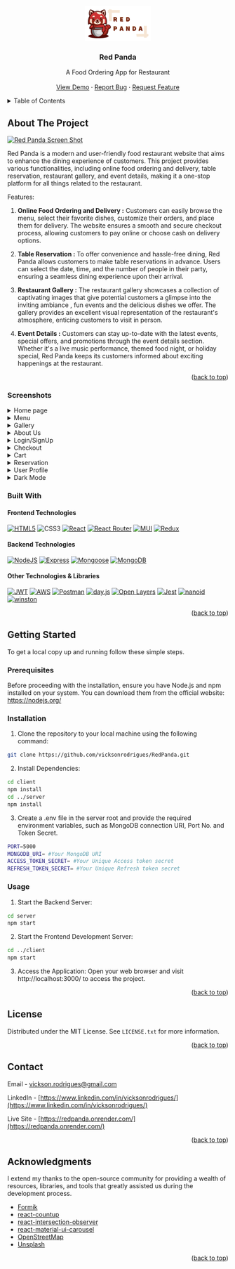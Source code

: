<a name="readme-top"></a>

<!-- PROJECT LOGO -->
<br />
<div align="center">
  <a href="https://github.com/vicksonrodrigues/RedPanda">
    <img src="./client/src/assests/Logo/Red-Panda-Logo-Transparent.png" alt="Logo" width="150" height="80">
  </a>

  <h3 align="center">Red Panda</h3>

  <p align="center">
    A Food Ordering App for Restaurant
    <br />
    <br />
    <a href="https://redpanda.onrender.com">View Demo</a>
    ·
    <a href="https://github.com/vicksonrodrigues/RedPanda/issues">Report Bug</a>
    ·
    <a href="https://github.com/vicksonrodrigues/RedPanda/issues">Request Feature</a>
  </p>
</div>

<!-- TABLE OF CONTENTS -->
<details>
  <summary>Table of Contents</summary>
  <ol>
    <li>
      <a href="#about-the-project">About The Project</a>
      <ul>
        <li><a href="#built-with">Built With</a></li>
      </ul>
    </li>
    <li>
      <a href="#getting-started">Getting Started</a>
      <ul>
        <li><a href="#prerequisites">Prerequisites</a></li>
        <li><a href="#installation">Installation</a></li>
        <li><a href="#usage">Usage</a></li>
      </ul>
    </li>
    <li><a href="#screenshots">Screenshots</a></li>
    <li><a href="#license">License</a></li>
    <li><a href="#contact">Contact</a></li>
    <li><a href="#acknowledgments">Acknowledgments</a></li>
  </ol>
</details>

<!-- ABOUT THE PROJECT -->

## About The Project

[![Red Panda Screen Shot][product-screenshot]](https://redpanda.onrender.com)

Red Panda is a modern and user-friendly food restaurant website that aims to enhance the dining experience of customers. This project provides various functionalities, including online food ordering and delivery, table reservation, restaurant gallery, and event details, making it a one-stop platform for all things related to the restaurant.

Features:

1. <b>Online Food Ordering and Delivery :</b>
   Customers can easily browse the menu, select their favorite dishes, customize their orders, and place them for delivery. The website ensures a smooth and secure checkout process, allowing customers to pay online or choose cash on delivery options.

2. <b>Table Reservation :</b>
   To offer convenience and hassle-free dining, Red Panda allows customers to make table reservations in advance. Users can select the date, time, and the number of people in their party, ensuring a seamless dining experience upon their arrival.

3. <b>Restaurant Gallery :</b>
   The restaurant gallery showcases a collection of captivating images that give potential customers a glimpse into the inviting ambiance , fun events and the delicious dishes we offer. The gallery provides an excellent visual representation of the restaurant's atmosphere, enticing customers to visit in person.

4. <b>Event Details :</b>
   Customers can stay up-to-date with the latest events, special offers, and promotions through the event details section. Whether it's a live music performance, themed food night, or holiday special, Red Panda keeps its customers informed about exciting happenings at the restaurant.

<p align="right">(<a href="#readme-top">back to top</a>)</p>

### Screenshots

<details>
  <summary>Home page</summary>
    <table >
      <tr>
        <td align="center">
          <a href="https://i.imgur.com/7dDiQRv.png">
              <img src="https://i.imgur.com/7dDiQRvm.png" alt="Screenshot-Home 1" width="300px" />
          </a>
        </td>
        <td align="center">
          <a href="https://i.imgur.com/HT22IQC.png">
              <img src="https://i.imgur.com/HT22IQCm.png" alt="Screenshot-Home 2" width="300px" />
          </a>
        </td>
        <td align="center">
          <a href="https://i.imgur.com/SztGMwc.png">
                <img src="https://i.imgur.com/SztGMwcm.png" alt="Screenshot-Home 3" width="300px" />
          </a>
        </td>
      </tr>
    </table>
</details>

<details>
  <summary>Menu</summary>
    <table >
      <tr>
        <td align="center">
          <a href="https://i.imgur.com/Prl9cJm.png">
              <img src="https://i.imgur.com/Prl9cJmm.png" alt="Screenshot-Menu 1" width="300px" />
          </a>
        </td>
        <td align="center">
          <a href="https://i.imgur.com/AqLX0sN.png">
              <img src="https://i.imgur.com/AqLX0sNm.png" alt="Screenshot-Menu 2" width="300px" />
          </a>
        </td>
        <td align="center">
          <a href="https://i.imgur.com/ItCjNAM.png">
                <img src="https://i.imgur.com/ItCjNAMm.png" alt="Screenshot-Menu 3" width="300px" />
          </a>
        </td>
        </tr>
        <tr>
        <td align="center">
          <a href="https://i.imgur.com/V4zd1a6.png">
                <img src="https://i.imgur.com/V4zd1a6m.png" alt="Screenshot-Menu 4" width="300px" />
          </a>
        </td>
        <td align="center">
          <a href="https://i.imgur.com/JVwIvnI.png">
                <img src="https://i.imgur.com/JVwIvnIm.png" alt="Screenshot-Menu Dialog" width="300px" />
          </a>
        </td>
      </tr>
    </table>
</details>

<details>
  <summary>Gallery</summary>
    <table >
      <tr>
        <td align="center">
          <a href="https://i.imgur.com/jFVeka6.png">
              <img src="https://i.imgur.com/jFVeka6m.png" alt="Screenshot-Gallery 1" width="300px" />
          </a>
        </td>
        <td align="center">
          <a href="https://i.imgur.com/nTlQpYl.png">
              <img src="https://i.imgur.com/nTlQpYlm.png" alt="Screenshot-Gallery 2" width="300px" />
          </a>
        </td>
        <td align="center">
          <a href="https://i.imgur.com/T07xMQh.png">
                <img src="https://i.imgur.com/T07xMQhm.png" alt="Screenshot-Gallery 3" width="300px" />
          </a>
        </td>
      </tr>
    </table>
</details>

<details>
  <summary>About Us</summary>
    <table>
      <tr>
        <td align="center">
          <a href="https://i.imgur.com/f4sW9LA.png">
              <img src="https://i.imgur.com/f4sW9LAm.png" alt="Screenshot-About Us 1" width="300px" />
          </a>
        </td>
        <td align="center">
          <a href="https://i.imgur.com/ifJSMuZ.png">
              <img src="https://i.imgur.com/ifJSMuZm.png" alt="Screenshot-About Us 2" width="300px" />
          </a>
        </td>
      </tr>
    </table>
</details>

<details>
  <summary>Login/SignUp</summary>
    <table >
      <tr>
        <td align="center">
          <a href="https://i.imgur.com/yhYDBrj.png">
              <img src="https://i.imgur.com/yhYDBrjm.png" alt="Screenshot-Login" width="300px" />
          </a>
        </td>
        <td align="center">
          <a href="https://i.imgur.com/yE9L1qz.png">
              <img src="https://i.imgur.com/yE9L1qzm.png" alt="Screenshot-SignUp" width="300px" />
          </a>
        </td>
      </tr>
    </table>
</details>

<details>
  <summary>Checkout</summary>
    <table >
      <tr>
        <td align="center">
          <a href="https://i.imgur.com/aLnG9Co.png">
              <img src="https://i.imgur.com/aLnG9Com.png" alt="Screenshot-Checkout without login" width="300px" />
          </a>
        </td>
        <td align="center">
          <a href="https://i.imgur.com/wJLtI2F.png">
              <img src="https://i.imgur.com/wJLtI2Fm.png" alt="Screenshot-Checkout with login" width="300px" />
          </a>
        </td>
      </tr>
    </table>
</details>

<details>
  <summary>Cart</summary>
    <table >
      <tr>
        <td align="center">
          <a href="https://i.imgur.com/d9tbEf8.png">
              <img src="https://i.imgur.com/d9tbEf8m.png" alt="Screenshot-Cart" width="300px" />
          </a>
        </td>
      </tr>
    </table>
</details>

<details>
  <summary>Reservation</summary>
    <table >
      <tr>
        <td align="center">
          <a href="https://i.imgur.com/7GW8E50.png">
              <img src="https://i.imgur.com/7GW8E50m.png" alt="Screenshot-Reservation" width="300px" />
          </a>
        </td>
      </tr>
    </table>
</details>

<details>
  <summary>User Profile</summary>
    <table >
      <tr>
        <td align="center">
          <a href="https://i.imgur.com/be8V7Rc.png">
              <img src="https://i.imgur.com/be8V7Rcm.png" alt="Screenshot-User Profile" width="300px" />
          </a>
        </td>
      </tr>
    </table>
</details>

<details>
  <summary>Dark Mode</summary>
    <table >
      <tr>
        <td align="center">
          <a href="https://i.imgur.com/txHC7GG.png">
              <img src="https://i.imgur.com/txHC7GGm.png" alt="Screenshot-Cart" width="300px" />
          </a>
        </td>
        <td align="center">
          <a href="https://i.imgur.com/QpoildM.png">
              <img src="https://i.imgur.com/QpoildMm.png" alt="Screenshot-Cart" width="300px" />
          </a>
        </td>
        <td align="center">
          <a href="https://i.imgur.com/PqyqTJ9.png">
              <img src="https://i.imgur.com/PqyqTJ9m.png" alt="Screenshot-Cart" width="300px" />
          </a>
        </td>
      </tr>
    </table>
</details>

### Built With

#### Frontend Technologies

[![HTML5][HTML5]][HTML-url]
![CSS3][CSS3]
[![React][React.js]][React-url]
[![React Router][ReactRouter]][ReactRouter-url]
[![MUI][MUI]][MUI-url]
[![Redux][Redux]][Redux-url]

#### Backend Technologies

[![NodeJS][NodeJS]][NodeJS-url]
[![Express][Express.js]][Express-url]
[![Mongoose][Mongoose]][Mongoose-url]
[![MongoDB][MongoDB]][MongoDB-url]

#### Other Technologies & Libraries

[![JWT][JWT]][JWT-url]
[![AWS][AWS]][AWS-url]
[![Postman][Postman]][Postman-url]
[![day.js][dayjs]][dayjs-url]
[![Open Layers][OpenLayers]][OpenLayers-url]
[![Jest][Jest]][Jest-url]
[![nanoid][nanoid]][nanoid-url]
[![winston][winston]][winston-url]

<p align="right">(<a href="#readme-top">back to top</a>)</p>

<!-- GETTING STARTED -->

## Getting Started

To get a local copy up and running follow these simple steps.

### Prerequisites

Before proceeding with the installation, ensure you have Node.js and npm installed on your system.
You can download them from the official website: https://nodejs.org/

### Installation

1. Clone the repository to your local machine using the following command:

```sh
git clone https://github.com/vicksonrodrigues/RedPanda.git
```

2. Install Dependencies:

```sh
cd client
npm install
cd ../server
npm install
```

3. Create a .env file in the server root and provide the required environment variables, such as MongoDB connection URI, Port No. and Token Secret.

```sh
PORT=5000
MONGODB_URI= #Your MongoDB URI
ACCESS_TOKEN_SECRET= #Your Unique Access token secret
REFRESH_TOKEN_SECRET= #Your Unique Refresh token secret
```

### Usage

1. Start the Backend Server:

```sh
cd server
npm start
```

2. Start the Frontend Development Server:

```sh
cd ../client
npm start
```

3. Access the Application:
   Open your web browser and visit http://localhost:3000/ to access the project.

<p align="right">(<a href="#readme-top">back to top</a>)</p>

<!-- LICENSE -->

## License

Distributed under the MIT License. See `LICENSE.txt` for more information.

<p align="right">(<a href="#readme-top">back to top</a>)</p>

<!-- CONTACT -->

## Contact

Email - vickson.rodrigues@gmail.com

LinkedIn - [https://www.linkedin.com/in/vicksonrodrigues/](https://www.linkedin.com/in/vicksonrodrigues/)

Live Site - [https://redpanda.onrender.com/](https://redpanda.onrender.com/)

<p align="right">(<a href="#readme-top">back to top</a>)</p>

<!-- ACKNOWLEDGMENTS -->

## Acknowledgments

I extend my thanks to the open-source community for providing a wealth of resources, libraries, and tools that greatly assisted us during the development process.

- [Formik](https://formik.org/)
- [react-countup](https://github.com/glennreyes/react-countup)
- [react-intersection-observer](https://github.com/thebuilder/react-intersection-observer)
- [react-material-ui-carousel](https://github.com/Learus/react-material-ui-carousel)
- [OpenStreetMap](https://www.openstreetmap.org/#map=4/21.84/82.79)
- [Unsplash](https://unsplash.com/)

<p align="right">(<a href="#readme-top">back to top</a>)</p>

<!-- MARKDOWN LINKS & IMAGES -->

[product-screenshot]: https://i.imgur.com/UOecGUv.jpg
[HTML5]: https://img.shields.io/badge/html5-%23E34F26.svg?style=for-the-badge&logo=html5&logoColor=white
[HTML-url]: https://html.spec.whatwg.org/dev/
[CSS3]: https://img.shields.io/badge/css3-%231572B6.svg?style=for-the-badge&logo=css3&logoColor=white
[React.js]: https://img.shields.io/badge/React-20232A?style=for-the-badge&logo=react&logoColor=61DAFB
[React-url]: https://reactjs.org/
[ReactRouter]: https://img.shields.io/badge/React_Router-CA4245?style=for-the-badge&logo=react-router&logoColor=white
[ReactRouter-url]: https://reactrouter.com/en/main
[MUI]: https://img.shields.io/badge/MUI-%230081CB.svg?style=for-the-badge&logo=mui&logoColor=white
[MUI-url]: https://mui.com/
[Redux]: https://img.shields.io/badge/redux-%23593d88.svg?style=for-the-badge&logo=redux&logoColor=white
[Redux-url]: https://redux.js.org/
[NodeJS]: https://img.shields.io/badge/node.js-6DA55F?style=for-the-badge&logo=node.js&logoColor=white
[NodeJS-url]: https://nodejs.org/en
[MongoDB]: https://img.shields.io/badge/MongoDB-%234ea94b.svg?style=for-the-badge&logo=mongodb&logoColor=white
[MongoDB-url]: https://www.mongodb.com/
[Express.js]: https://img.shields.io/badge/express.js-%23404d59.svg?style=for-the-badge&logo=express&logoColor=%2361DAFB
[Express-url]: https://expressjs.com/
[Mongoose]: https://img.shields.io/badge/Mongoose-880000?style=for-the-badge&logo=mongoose&logoColor=white
[Mongoose-url]: https://mongoosejs.com/
[JWT]: https://img.shields.io/badge/JWT-black?style=for-the-badge&logo=JSON%20web%20tokens
[JWT-url]: https://jwt.io/
[AWS]: https://img.shields.io/badge/AWS-%23FF9900.svg?style=for-the-badge&logo=amazon-aws&logoColor=white
[AWS-url]: https://aws.amazon.com/
[Postman]: https://img.shields.io/badge/Postman-FF6C37?style=for-the-badge&logo=postman&logoColor=white
[Postman-url]: https://www.postman.com/
[dayjs]: https://img.shields.io/badge/DAY.JS-FF5F4C?style=for-the-badge
[dayjs-url]: https://day.js.org/
[OpenLayers]: https://img.shields.io/badge/OpenLayers-1F6B75?style=for-the-badge&logo=openlayers&logoColor=white
[OpenLayers-url]: https://openlayers.org/
[Jest]: https://img.shields.io/badge/jest-C21325?style=for-the-badge&logo=jest&logoColor=white
[Jest-url]: https://jestjs.io/
[nanoid]: https://img.shields.io/badge/NanoID-C9FD63?style=for-the-badge
[nanoid-url]: https://github.com/ai/nanoid#readme
[winston]: https://img.shields.io/badge/Winston-241F53?style=for-the-badge
[winston-url]: https://github.com/winstonjs/winston#readme
